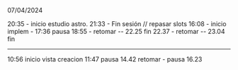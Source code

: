 07/04/2024

20:35 - inicio estudio astro.  21:33 - Fin sesión // repasar slots
16:08 - inicio implem - 17:36 pausa
18:55 -  retomar -- 22.25 fin
22.37 - retomar  -- 23.04 fin


------------------------------
10:56 inicio vista creacion 11:47 pausa
14.42 retomar        - pausa 16.23
